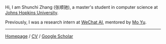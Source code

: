 Hi, I am Shunchi Zhang (张顺驰), a master's student in computer science at [Johns Hopkins University](https://cs.jhu.edu).

Previously, I was a research intern at [WeChat AI](https://wechat.com/en), mentored by [Mo Yu](https://sites.google.com/site/moyunlp/).

---

[Homepage](https://shunchizhang.github.io) / [CV](https://shunchizhang.github.io/assets/cv.pdf) / [Google Scholar](https://scholar.google.com/citations?user=O_ID14MAAAAJ)
